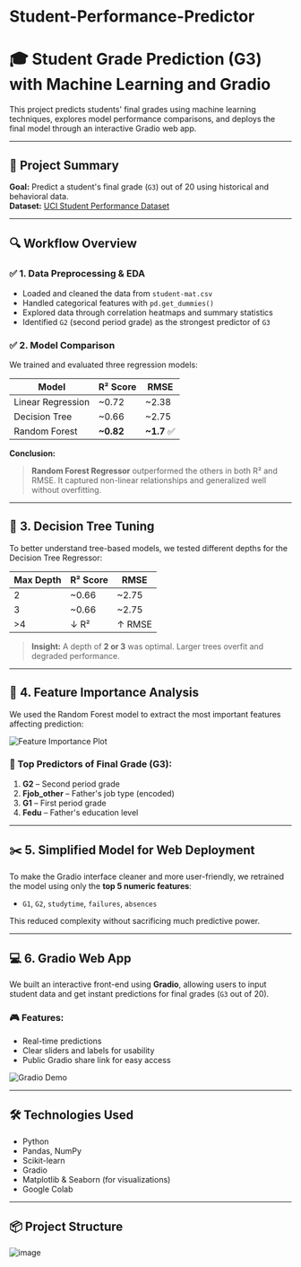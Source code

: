 # Student-Performance-Predictor

# 🎓 Student Grade Prediction (G3) with Machine Learning and Gradio

This project predicts students' final grades using machine learning techniques, explores model performance comparisons, and deploys the final model through an interactive Gradio web app.

---

## 📌 Project Summary

**Goal:** Predict a student's final grade (`G3`) out of 20 using historical and behavioral data.  
**Dataset:** [UCI Student Performance Dataset](https://archive.ics.uci.edu/ml/datasets/Student+Performance)

---

## 🔍 Workflow Overview

### ✅ 1. Data Preprocessing & EDA

- Loaded and cleaned the data from `student-mat.csv`
- Handled categorical features with `pd.get_dummies()`
- Explored data through correlation heatmaps and summary statistics
- Identified `G2` (second period grade) as the strongest predictor of `G3`

### ✅ 2. Model Comparison

We trained and evaluated three regression models:

| Model                | R² Score | RMSE   |
|---------------------|----------|--------|
| Linear Regression    | ~0.72    | ~2.38  |
| Decision Tree        | ~0.66    | ~2.75  |
| Random Forest        | **~0.82**| **~1.7** ✅ |

**Conclusion:**  
> **Random Forest Regressor** outperformed the others in both R² and RMSE. It captured non-linear relationships and generalized well without overfitting.

---

## 🌲 3. Decision Tree Tuning

To better understand tree-based models, we tested different depths for the Decision Tree Regressor:

| Max Depth | R² Score | RMSE   |
|-----------|----------|--------|
| 2         | ~0.66    | ~2.75  |
| 3         | ~0.66    | ~2.75  |
| >4        | ↓ R²     | ↑ RMSE |

> **Insight:** A depth of **2 or 3** was optimal. Larger trees overfit and degraded performance.

---

## 🧠 4. Feature Importance Analysis

We used the Random Forest model to extract the most important features affecting prediction:

![Feature Importance Plot](assets/feature_importance.png)

### 🎯 Top Predictors of Final Grade (G3):
1. **G2** – Second period grade
2. **Fjob_other** – Father's job type (encoded)
3. **G1** – First period grade
4. **Fedu** – Father's education level

---

## ✂️ 5. Simplified Model for Web Deployment

To make the Gradio interface cleaner and more user-friendly, we retrained the model using only the **top 5 numeric features**:

- `G1`, `G2`, `studytime`, `failures`, `absences`

This reduced complexity without sacrificing much predictive power.

---

## 💻 6. Gradio Web App

We built an interactive front-end using **Gradio**, allowing users to input student data and get instant predictions for final grades (`G3` out of 20).

### 🎮 Features:
- Real-time predictions
- Clear sliders and labels for usability
- Public Gradio share link for easy access

![Gradio Demo](assets/gradio_demo.png)

---

## 🛠 Technologies Used

- Python
- Pandas, NumPy
- Scikit-learn
- Gradio
- Matplotlib & Seaborn (for visualizations)
- Google Colab

---

## 📦 Project Structure



![image](https://github.com/user-attachments/assets/f92be522-158d-45d6-a160-070193b4357c)
